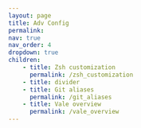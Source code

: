 ```yaml
---
layout: page
title: Adv Config
permalink:
nav: true
nav_order: 4
dropdown: true
children: 
    - title: Zsh customization
      permalink: /zsh_customization
    - title: divider
    - title: Git aliases
      permalink: /git_aliases
    - title: Vale overview
      permalink: /vale_overview
---
```

